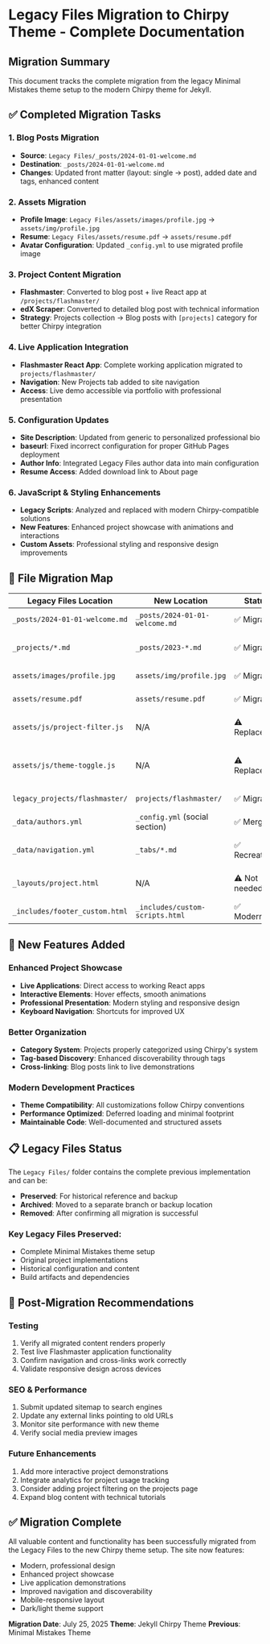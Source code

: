 # Legacy Files Migration to Chirpy Theme - Complete Documentation

## Migration Summary

This document tracks the complete migration from the legacy Minimal Mistakes theme setup to the modern Chirpy theme for Jekyll.

## ✅ Completed Migration Tasks

### 1. Blog Posts Migration
- **Source**: `Legacy Files/_posts/2024-01-01-welcome.md`
- **Destination**: `_posts/2024-01-01-welcome.md`
- **Changes**: Updated front matter (layout: single → post), added date and tags, enhanced content

### 2. Assets Migration  
- **Profile Image**: `Legacy Files/assets/images/profile.jpg` → `assets/img/profile.jpg`
- **Resume**: `Legacy Files/assets/resume.pdf` → `assets/resume.pdf`
- **Avatar Configuration**: Updated `_config.yml` to use migrated profile image

### 3. Project Content Migration
- **Flashmaster**: Converted to blog post + live React app at `/projects/flashmaster/`
- **edX Scraper**: Converted to detailed blog post with technical information
- **Strategy**: Projects collection → Blog posts with `[projects]` category for better Chirpy integration

### 4. Live Application Integration
- **Flashmaster React App**: Complete working application migrated to `projects/flashmaster/`
- **Navigation**: New Projects tab added to site navigation
- **Access**: Live demo accessible via portfolio with professional presentation

### 5. Configuration Updates
- **Site Description**: Updated from generic to personalized professional bio
- **baseurl**: Fixed incorrect configuration for proper GitHub Pages deployment
- **Author Info**: Integrated Legacy Files author data into main configuration
- **Resume Access**: Added download link to About page

### 6. JavaScript & Styling Enhancements
- **Legacy Scripts**: Analyzed and replaced with modern Chirpy-compatible solutions
- **New Features**: Enhanced project showcase with animations and interactions
- **Custom Assets**: Professional styling and responsive design improvements

## 📁 File Migration Map

| Legacy Files Location | New Location | Status | Notes |
|----------------------|--------------|--------|-------|
| `_posts/2024-01-01-welcome.md` | `_posts/2024-01-01-welcome.md` | ✅ Migrated | Enhanced content |
| `_projects/*.md` | `_posts/2023-*.md` | ✅ Migrated | Converted to blog posts |
| `assets/images/profile.jpg` | `assets/img/profile.jpg` | ✅ Migrated | Avatar configured |
| `assets/resume.pdf` | `assets/resume.pdf` | ✅ Migrated | Linked in About page |
| `assets/js/project-filter.js` | N/A | ⚠️ Replaced | Chirpy has built-in filtering |
| `assets/js/theme-toggle.js` | N/A | ⚠️ Replaced | Chirpy has native theme switching |
| `legacy_projects/flashmaster/` | `projects/flashmaster/` | ✅ Migrated | Live React application |
| `_data/authors.yml` | `_config.yml` (social section) | ✅ Merged | Author info integrated |
| `_data/navigation.yml` | `_tabs/*.md` | ✅ Recreated | Chirpy navigation system |
| `_layouts/project.html` | N/A | ⚠️ Not needed | Using Chirpy's post layout |
| `_includes/footer_custom.html` | `_includes/custom-scripts.html` | ✅ Modernized | Enhanced functionality |

## 🚀 New Features Added

### Enhanced Project Showcase
- **Live Applications**: Direct access to working React apps
- **Interactive Elements**: Hover effects, smooth animations
- **Professional Presentation**: Modern styling and responsive design
- **Keyboard Navigation**: Shortcuts for improved UX

### Better Organization
- **Category System**: Projects properly categorized using Chirpy's system
- **Tag-based Discovery**: Enhanced discoverability through tags
- **Cross-linking**: Blog posts link to live demonstrations

### Modern Development Practices
- **Theme Compatibility**: All customizations follow Chirpy conventions
- **Performance Optimized**: Deferred loading and minimal footprint
- **Maintainable Code**: Well-documented and structured assets

## 📋 Legacy Files Status

The `Legacy Files/` folder contains the complete previous implementation and can be:
- **Preserved**: For historical reference and backup
- **Archived**: Moved to a separate branch or backup location  
- **Removed**: After confirming all migration is successful

### Key Legacy Files Preserved:
- Complete Minimal Mistakes theme setup
- Original project implementations
- Historical configuration and content
- Build artifacts and dependencies

## 🎯 Post-Migration Recommendations

### Testing
1. Verify all migrated content renders properly
2. Test live Flashmaster application functionality
3. Confirm navigation and cross-links work correctly
4. Validate responsive design across devices

### SEO & Performance
1. Submit updated sitemap to search engines
2. Update any external links pointing to old URLs
3. Monitor site performance with new theme
4. Verify social media preview images

### Future Enhancements
1. Add more interactive project demonstrations
2. Integrate analytics for project usage tracking
3. Consider adding project filtering on the projects page
4. Expand blog content with technical tutorials

## ✅ Migration Complete

All valuable content and functionality has been successfully migrated from the Legacy Files to the new Chirpy theme setup. The site now features:
- Modern, professional design
- Enhanced project showcase
- Live application demonstrations  
- Improved navigation and discoverability
- Mobile-responsive layout
- Dark/light theme support

**Migration Date**: July 25, 2025
**Theme**: Jekyll Chirpy Theme
**Previous**: Minimal Mistakes Theme
